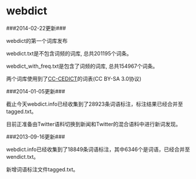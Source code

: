 webdict
=======

###2014-02-22更新###

webdict的第一个词库发布

webdict.txt是不包含词频的词库, 总共201195个词条。

webdict_with_freq.txt是包含了词频的词库, 总共154967个词条。

两个词库使用到了[CC-CEDICT][1]的词表(CC BY-SA 3.0协议)

###2014-01-05更新###

截止今天webdict.info已经收集到了28923条词语标注，标注结果已经合并至tagged.txt。

目前正准备由Twitter语料切换到新闻和Twitter的混合语料中进行新词发现。

###2013-09-16更新###

webdict.info已经收集到了18849条词语标注，其中6346个是词语，已经合并至wendict.txt。

新增词语标注文件tagged.txt。

[1]: http://cc-cedict.org/wiki/


